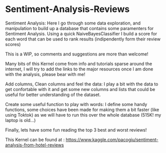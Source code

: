# Sentiment-Analysis-Reviews

Sentiment Analysis: Here I go through some data exploration, and manipulation to build up a database that contains some paramenters for Sentiment Analysis. Using a quick NaiveBayesClassifier I build a score for each word that can be used to rank results (indipendently form their review scores)

This is a WIP, so comments and suggestions are more than welcome!

Many bits of this Kernel come from info and tutorials sparse around the internet, I will try to add the links to the major resources once I am done with the analysis, please bear with me!

Add columns, Clean columns and feel the data: I play a bit with the data to get confortable with it and get some new columns and lists that could be useful for better understanding of the dataset.

Create some useful function to play with words: I define some handy functions, some choices have been made for making them a bit faster (like using Toktok) as we will have to run this over the whole database (515K! my laptop is old...)

Finally, lets have some fun reading the top 3 best and worst reviews! 


This Kernel can be found at : https://www.kaggle.com/pacogiu/sentiment-analysis-from-hotel-reviews
